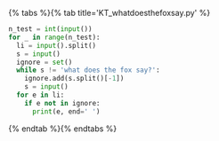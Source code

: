 {% tabs %}{% tab title='KT_whatdoesthefoxsay.py' %}

```py
n_test = int(input())
for _ in range(n_test):
  li = input().split()
  s = input()
  ignore = set()
  while s != 'what does the fox say?':
    ignore.add(s.split()[-1])
    s = input()
  for e in li:
    if e not in ignore:
      print(e, end=' ')
```

{% endtab %}{% endtabs %}
